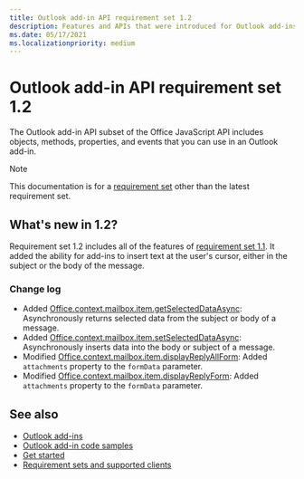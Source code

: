 ```yaml
---
title: Outlook add-in API requirement set 1.2
description: Features and APIs that were introduced for Outlook add-ins and the Office JavaScript APIs as part of Mailbox API 1.2.
ms.date: 05/17/2021
ms.localizationpriority: medium
---
```


# Outlook add-in API requirement set 1.2

The Outlook add-in API subset of the Office JavaScript API includes objects, methods, properties, and events that you can use in an Outlook add-in.

> [!NOTE]
> This documentation is for a [requirement set](../outlook-api-requirement-sets.md) other than the latest requirement set.

## What's new in 1.2?

Requirement set 1.2 includes all of the features of [requirement set 1.1](../requirement-set-1.1/outlook-requirement-set-1.1.md). It added the ability for add-ins to insert text at the user's cursor, either in the subject or the body of the message.

### Change log

- Added [Office.context.mailbox.item.getSelectedDataAsync](office.context.mailbox.item.md#methods): Asynchronously returns selected data from the subject or body of a message.
- Added [Office.context.mailbox.item.setSelectedDataAsync](office.context.mailbox.item.md#methods): Asynchronously inserts data into the body or subject of a message.
- Modified [Office.context.mailbox.item.displayReplyAllForm](office.context.mailbox.item.md#methods): Added `attachments` property to the `formData` parameter.
- Modified [Office.context.mailbox.item.displayReplyForm](office.context.mailbox.item.md#methods): Added `attachments` property to the `formData` parameter.

## See also

- [Outlook add-ins](/office/dev/add-ins/outlook/outlook-add-ins-overview)
- [Outlook add-in code samples](https://developer.microsoft.com/outlook/gallery/?filterBy=Outlook,Samples,Add-ins)
- [Get started](/office/dev/add-ins/quickstarts/outlook-quickstart)
- [Requirement sets and supported clients](../outlook-api-requirement-sets.md)
